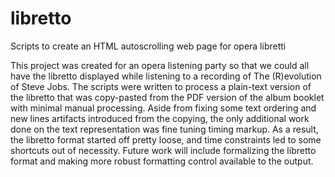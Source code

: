 # libretto
Scripts to create an HTML autoscrolling web page for opera libretti

This project was created for an opera listening party so that we could all have the libretto displayed
while listening to a recording of The (R)evolution of Steve Jobs.  The scripts were written to process
a plain-text version of the libretto that was copy-pasted from the PDF version of the album booklet
with minimal manual processing.  Aside from fixing some text ordering and new lines artifacts introduced
from the copying, the only additional work done on the text representation was fine tuning timing markup.
As a result, the libretto format started off pretty loose, and time constraints led to some shortcuts
out of necessity.  Future work will include formalizing the libretto format and making more robust
formatting control available to the output.
